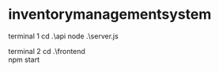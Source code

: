 # inventorymanagementsystem

terminal 1
cd .\api
node .\server.js

terminal 2
cd .\frontend\
npm start

